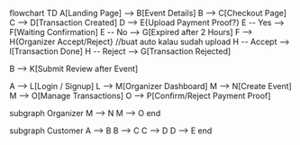 flowchart TD
  A[Landing Page] --> B[Event Details]
  B --> C[Checkout Page]
  C --> D[Transaction Created]
  D --> E{Upload Payment Proof?}
  E -- Yes --> F[Waiting Confirmation]
  E -- No --> G[Expired after 2 Hours]
  F --> H{Organizer Accept/Reject} //buat auto kalau sudah upload
  H -- Accept --> I[Transaction Done]
  H -- Reject --> G[Transaction Rejected]
  
  B --> K[Submit Review after Event]
  
  A --> L[Login / Signup]
  L --> M[Organizer Dashboard]
  M --> N[Create Event]
  M --> O[Manage Transactions]
  O --> P[Confirm/Reject Payment Proof]

  subgraph Organizer
    M --> N
    M --> O
  end

  subgraph Customer
    A --> B
    B --> C
    C --> D
    D --> E
  end
